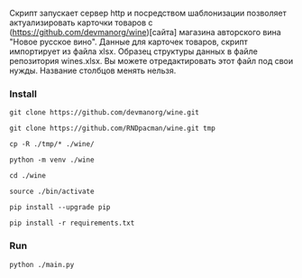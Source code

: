 Скрипт запускает сервер http и посредством шаблонизации позволяет актуализировать карточки товаров с (https://github.com/devmanorg/wine)[сайта] магазина авторского вина "Новое русское вино".
Данные для карточек товаров, скрипт импортирует из файла xlsx.
Образец структуры данных в файле репозитория wines.xlsx. Вы можете отредактировать этот файл под свои нужды. Название столбцов менять нельзя.


### Install

```
git clone https://github.com/devmanorg/wine.git
```

```
git clone https://github.com/RNDpacman/wine.git tmp
```

```
cp -R ./tmp/* ./wine/
```

```
python -m venv ./wine
```

```
cd ./wine
```

```
source ./bin/activate
```

```
pip install --upgrade pip
```

```
pip install -r requirements.txt
```

### Run

```
python ./main.py
```
